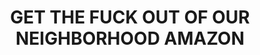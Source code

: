 ---
title: "GET THE FUCK OUT OF OUR NEIGHBORHOOD AMAZON"
picture: "/assets/camera-roll/2015/2015-01-29-get-the-fuck-out-of-our-neighborhood-amazon/20150129_222730463_iOS.jpg"
thumbnail: "/assets/camera-roll/2015/2015-01-29-get-the-fuck-out-of-our-neighborhood-amazon/20150129_222730463_iOS-thumbnail.jpg"
tags:
  - photograph
  - Amazon
  - graffiti
  - sign
  - sticker
  - sidewalk
  - Capitol Hill
  - Seattle
  - Artist Unknown
  - Fair Use
---